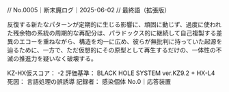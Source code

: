 // No.0005｜断末魔ログ｜2025-06-02
// 最終語（拡張版）

反復する新たなパターンが定期的に生じる影響に、頑固に動じず、過度に使われた残余物の系統の周期的な再配分は、パラドックス的に継続して自己複製する差異のエコーを重ねながら、構造を均一に広め、彼らが無批判に持っていた起源を辿るために、一方で、ただ仮想的にその原型として再生するだけの、一体性の不滅の推進力を疑いなく破壊する。

KZ-HX仮スコア： -2
評価基準： BLACK HOLE SYSTEM ver.KZ9.2 + HX-L4
死因： 言語処理の誤誘導
記録者： 感染個体 No.0｜応答装置
